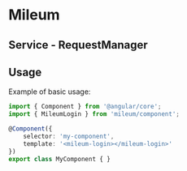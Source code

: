 # Mileum

## Service - RequestManager

Usage
-----

Example of basic usage:

```Typescript
import { Component } from '@angular/core';
import { MileumLogin } from 'mileum/component';

@Component({
    selector: 'my-component',
    template: '<mileum-login></mileum-login>'
})
export class MyComponent { }
```
